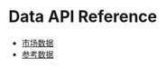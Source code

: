 
# Data API Reference

- [市场数据](market_data.md "market data")
- [参考数据](reference_data.md "reference data")

